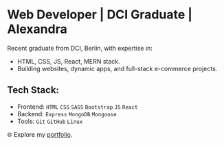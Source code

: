 #  Web Developer | DCI Graduate | Alexandra 

 Recent graduate from DCI, Berlin, with expertise in:

- HTML, CSS, JS, React, MERN stack.
- Building websites, dynamic apps, and full-stack e-commerce projects.

## Tech Stack:

- Frontend: `HTML` `CSS` `SASS` `Bootstrap` `JS` `React`
- Backend: `Express` `MongoDB` `Mongoose`
- Tools: `Git` `GitHub` `Linux`

🌐 Explore my [portfolio](#).
